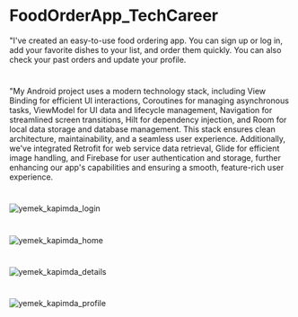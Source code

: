 # FoodOrderApp_TechCareer
"I've created an easy-to-use food ordering app. You can sign up or log in, add your favorite dishes to your list, and order them quickly. You can also check your past orders and update your profile. 
#
"My Android project uses a modern technology stack, including View Binding for efficient UI interactions, Coroutines for managing asynchronous tasks, ViewModel for UI data and lifecycle management, Navigation for streamlined screen transitions, Hilt for dependency injection, and Room for local data storage and database management. This stack ensures clean architecture, maintainability, and a seamless user experience. Additionally, we've integrated Retrofit for web service data retrieval, Glide for efficient image handling, and Firebase for user authentication and storage, further enhancing our app's capabilities and ensuring a smooth, feature-rich user experience.
#
![yemek_kapimda_login](https://github.com/cugo15/FoodOrderApp_TechCareer/assets/70814057/d1d6f2c6-0ed1-48fc-834b-bb3823c05d6f)
# 
![yemek_kapimda_home](https://github.com/cugo15/FoodOrderApp_TechCareer/assets/70814057/933a5908-8be7-482e-acb6-0b7f10e6e061)
#
![yemek_kapimda_details](https://github.com/cugo15/FoodOrderApp_TechCareer/assets/70814057/48840e24-3f32-43af-bf3c-d9a437bd4ac8)
#
![yemek_kapimda_profile](https://github.com/cugo15/FoodOrderApp_TechCareer/assets/70814057/6a877c0f-1c89-433a-a358-6834b06de088)
